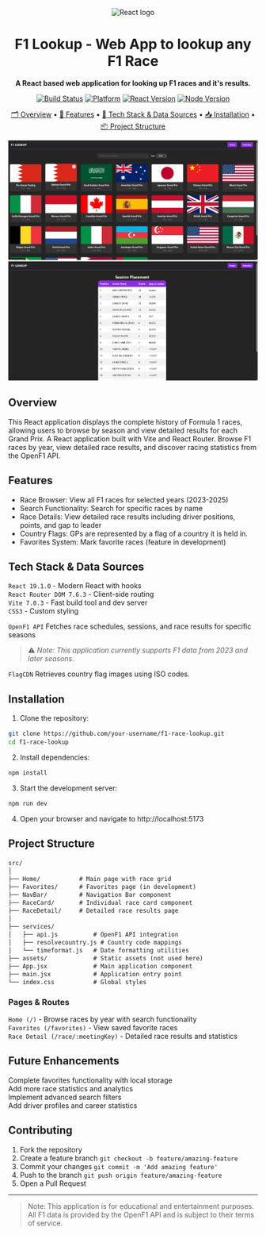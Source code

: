 <p align="center">
  <img src="https://upload.wikimedia.org/wikipedia/commons/a/a7/React-icon.svg" width="100" alt="React logo">
</p>

<h1 align="center">F1 Lookup - Web App to lookup any F1 Race</h1>

<p align="center">
  <strong>A React based web application for looking up F1 races and it's results.</strong>
</p>

<p align="center">
  <a href="#"><img alt="Build Status" src="https://img.shields.io/badge/build-passing-brightgreen.svg"></a>
  <a href="#"><img alt="Platform" src="https://img.shields.io/badge/platform-web-blue.svg"></a>
  <a href="#"><img alt="React Version" src="https://img.shields.io/badge/React-19.1.0-61DAFB.svg"></a>
  <a href="#"><img alt="Node Version" src="https://img.shields.io/badge/Node.js-20.x-green.svg"></a>
</p>

<p align="center">
  <a href="#overview">🗂️ Overview</a> • 
  <a href="#features">👀 Features</a> • 
  <a href="#tech-stack--data-sources">🔧 Tech Stack & Data Sources</a> • 
  <a href="#installation">📥 Installation</a> •
  <a href="#project-structure">📦 Project Structure</a> 
</p>

![Home Screen](/src/assets/screenshot1.png)
![Race Detail View Screen](/src/assets/screenshot2.png)

## Overview

This React application displays the complete history of Formula 1 races, allowing users to browse by season and view detailed results for each Grand Prix. A React application built with Vite and React Router. Browse F1 races by year, view detailed race results, and discover racing statistics from the OpenF1 API.

## Features

-   Race Browser: View all F1 races for selected years (2023-2025)
-   Search Functionality: Search for specific races by name
-   Race Details: View detailed race results including driver positions, points, and gap to leader
-   Country Flags: GPs are represented by a flag of a country it is held in.
-   Favorites System: Mark favorite races (feature in development)

## Tech Stack & Data Sources

`React 19.1.0` - Modern React with hooks<br>
`React Router DOM 7.6.3` - Client-side routing<br>
`Vite 7.0.3` - Fast build tool and dev server<br>
`CSS3` - Custom styling<br>

`OpenF1 API` Fetches race schedules, sessions, and race results for specific seasons

> ⚠️ _Note: This application currently supports F1 data from 2023 and later seasons_.

`FlagCDN` Retrieves country flag images using ISO codes.

## Installation

1. Clone the repository:

```bash
git clone https://github.com/your-username/f1-race-lookup.git
cd f1-race-lookup
```

2. Install dependencies:

```bash
npm install
```

3. Start the development server:

```bash
npm run dev
```

4. Open your browser and navigate to http://localhost:5173

## Project Structure

```
src/
│
├── Home/           # Main page with race grid
├── Favorites/      # Favorites page (in development)
├── NavBar/         # Navigation Bar component
├── RaceCard/       # Individual race card component
├── RaceDetail/     # Detailed race results page
│
├── services/
│   ├── api.js          # OpenF1 API integration
│   ├── resolvecountry.js # Country code mappings
│   └── timeformat.js   # Date formatting utilities
├── assets/             # Static assets (not used here)
├── App.jsx             # Main application component
├── main.jsx            # Application entry point
└── index.css           # Global styles
```

### Pages & Routes

`Home (/)` - Browse races by year with search functionality <br>
`Favorites (/favorites)` - View saved favorite races<br>
`Race Detail (/race/:meetingKey)` - Detailed race results and statistics<br>

## Future Enhancements

Complete favorites functionality with local storage <br>
Add more race statistics and analytics <br>
Implement advanced search filters <br>
Add driver profiles and career statistics <br>

## Contributing

1. Fork the repository
2. Create a feature branch `git checkout -b feature/amazing-feature`
3. Commit your changes `git commit -m 'Add amazing feature'`
4. Push to the branch `git push origin feature/amazing-feature`
5. Open a Pull Request


---

> Note: This application is for educational and entertainment purposes. All F1 data is provided by the OpenF1 API and is subject to their terms of service.
